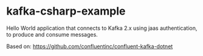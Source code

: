 # kafka-csharp-example
Hello World application that connects to Kafka 2.x using jaas authentication, to produce and consume messages. 

Based on: https://github.com/confluentinc/confluent-kafka-dotnet
